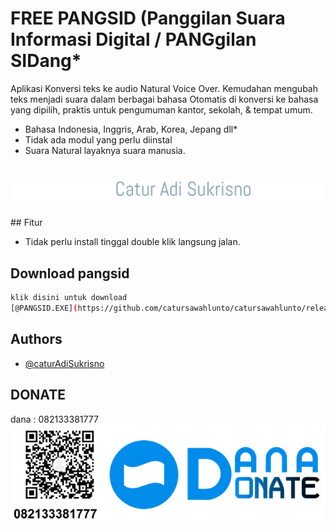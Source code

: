 
# FREE PANGSID (Panggilan Suara Informasi Digital / PANGgilan SIDang*

Aplikasi Konversi teks ke audio Natural Voice Over. Kemudahan mengubah teks menjadi suara dalam berbagai bahasa Otomatis di konversi ke bahasa yang dipilih, praktis untuk pengumuman kantor, sekolah, & tempat umum.
- Bahasa Indonesia, Inggris, Arab, Korea, Jepang dll*
- Tidak ada modul yang perlu diinstal
- Suara Natural layaknya suara manusia.
<h1 align="center">
 <img src="https://raw.githubusercontent.com/catursawahlunto/catursawahlunto/main/my-name.svg"/>
</h1>
## Fitur

 - Tidak perlu install tinggal double klik langsung jalan.

## Download pangsid 
```bash
klik disini untuk download
[@PANGSID.EXE](https://github.com/catursawahlunto/catursawahlunto/releases)
```
## Authors
- [@caturAdiSukrisno](https://github.com/catursawahlunto)
 
## DONATE 
dana : 082133381777
![Logo](https://raw.githubusercontent.com/catursawahlunto/catursawahlunto/main/donate-dana.png)
